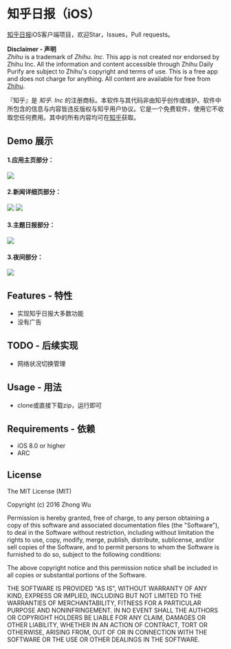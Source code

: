 知乎日报（iOS）
=======================

[知乎日报](https://itunes.apple.com/cn/app/zhi-hu-ri-bao-mei-ri-ti-gong/id639087967?mt=8)iOS客户端项目，欢迎Star，Issues，Pull requests。

__Disclaimer - 声明__  
*Zhihu* is a trademark of *Zhihu. Inc*. This app is not created nor endorsed by Zhihu Inc. All the information and content accessible through Zhihu Daily Purify are subject to Zhihu's copyright and terms of use. This is a free app and does not charge for anything. All content are available for free from [Zhihu](http://www.zhihu.com).

『知乎』是 *知乎. Inc* 的注册商标。本软件与其代码非由知乎创作或维护。软件中所包含的信息与内容皆违反版权与知乎用户协议。它是一个免费软件，使用它不收取您任何费用。其中的所有内容均可在[知乎](http://www.zhihu.com)获取。

## Demo 展示
#### 1.应用主页部分：
![](https://raw.githubusercontent.com/zhongwuzw/ZhihuDaily/master/images/demo1.gif)
#### 2.新闻详细页部分：
![](https://raw.githubusercontent.com/zhongwuzw/ZhihuDaily/master/images/demo2.gif)
![](https://raw.githubusercontent.com/zhongwuzw/ZhihuDaily/master/images/demo3.gif)
#### 3.主题日报部分：
![](https://raw.githubusercontent.com/zhongwuzw/ZhihuDaily/master/images/demo4.gif)
#### 3.夜间部分：
![](https://raw.githubusercontent.com/zhongwuzw/ZhihuDaily/master/images/demo5.gif)

## Features - 特性
  - 实现知乎日报大多数功能
  - 没有广告
  
## TODO - 后续实现
  - 网络状况切换管理
  
## Usage - 用法
  - clone或直接下载zip，运行即可
  
## Requirements - 依赖
* iOS 8.0 or higher
* ARC


## License

The MIT License (MIT)

Copyright (c) 2016 Zhong Wu

Permission is hereby granted, free of charge, to any person obtaining a copy
of this software and associated documentation files (the "Software"), to deal
in the Software without restriction, including without limitation the rights
to use, copy, modify, merge, publish, distribute, sublicense, and/or sell
copies of the Software, and to permit persons to whom the Software is
furnished to do so, subject to the following conditions:

The above copyright notice and this permission notice shall be included in all
copies or substantial portions of the Software.

THE SOFTWARE IS PROVIDED "AS IS", WITHOUT WARRANTY OF ANY KIND, EXPRESS OR
IMPLIED, INCLUDING BUT NOT LIMITED TO THE WARRANTIES OF MERCHANTABILITY,
FITNESS FOR A PARTICULAR PURPOSE AND NONINFRINGEMENT. IN NO EVENT SHALL THE
AUTHORS OR COPYRIGHT HOLDERS BE LIABLE FOR ANY CLAIM, DAMAGES OR OTHER
LIABILITY, WHETHER IN AN ACTION OF CONTRACT, TORT OR OTHERWISE, ARISING FROM,
OUT OF OR IN CONNECTION WITH THE SOFTWARE OR THE USE OR OTHER DEALINGS IN THE
SOFTWARE.